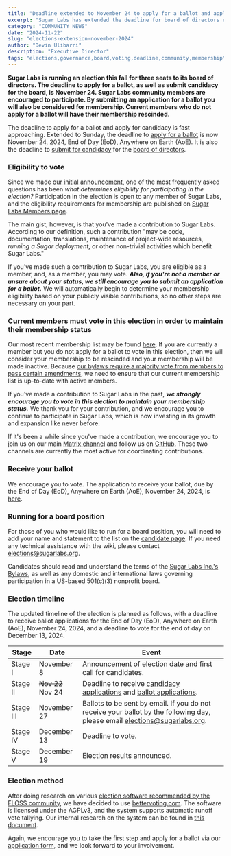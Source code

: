 ```yaml
---
title: "Deadline extended to November 24 to apply for a ballot and apply for candidacy"
excerpt: "Sugar Labs has extended the deadline for board of directors election participation to November 24, including both ballot applications and candidacy submissions for the upcoming election cycle."
category: "COMMUNITY NEWS"
date: "2024-11-22"
slug: "elections-extension-november-2024"
author: "Devin Ulibarri"
description: "Executive Director"
tags: "elections,governance,board,voting,deadline,community,membership"
---
```

<!-- markdownlint-disable -->

**Sugar Labs is running an election this fall for three seats to its board of directors. The deadline to apply for a ballot, as well as submit candidacy for the board, is November 24. Sugar Labs community members are encouraged to participate. By submitting an application for a ballot you will also be considered for membership. Current members who do not apply for a ballot will have their membership rescinded.**

The deadline to apply for a ballot and apply for candidacy is fast approaching. Extended to Sunday, the deadline to [apply for a ballot](https://forms.gle/48F6h5wdV6BpSro66) is now November 24, 2024, End of Day (EoD), Anywhere on Earth (AoE). It is also the deadline to [submit for candidacy](https://wiki.sugarlabs.org/go/Oversight_Board/2025-2026-candidates#Candidates) for the [board of directors](https://www.sugarlabs.org/leadership/).

### Eligibility to vote

Since we made [our initial announcement](https://www.sugarlabs.org/community/2024/11/08/fall-board-elections-how-to-participate/), one of the most frequently asked questions has been *what determines eligibility for participating in the election?* Participation in the election is open to any member of Sugar Labs, and the eligibility requirements for membership are published on [Sugar Labs Members page](https://wiki.sugarlabs.org/go/Sugar_Labs/Members). 

The main gist, however, is that you've made a contribution to Sugar Labs. According to our definition, such a contribution "may be code, documentation, translations, maintenance of project-wide resources, *running a Sugar deployment*, or other non-trivial activities which benefit Sugar Labs."

If you've made such a contribution to Sugar Labs, you are eligible as a member, and, as a member, you may vote. ***Also, if you're not a member or unsure about your status, we still encourage you to submit an application for a ballot.*** We will automatically begin to determine your membership eligibility based on your publicly visible contributions, so no other steps are necessary on your part.

### Current members must vote in this election in order to maintain their membership status

Our most recent membership list may be found [here](https://wiki.sugarlabs.org/go/Sugar_Labs/Members/List). If you are currently a member but you do not apply for a ballot to vote in this election, then we will consider your membership to be rescinded and your membership will be made inactive. Because [our bylaws require a majority vote from members to pass certain amendments](https://wiki.sugarlabs.org/go/Sugar_Labs/Governance#ARTICLE_XI), we need to ensure that our current membership list is up-to-date with active members.

If you've made a contribution to Sugar Labs in the past, ***we strongly encourage you to vote in this election to maintain your membership status.*** We thank you for your contribution, and we encourage you to continue to participate in Sugar Labs, which is now investing in its growth and expansion like never before.

If it's been a while since you've made a contribution, we encourage you to join us on our main [Matrix channel](https://matrix.to/#/#sugar:matrix.org) and follow us on [GitHub](https://github.com/sugarlabs/). These two channels are currently the most active for coordinating contributions.

### Receive your ballot

We encourage you to vote. The application to receive your ballot, due by the End of Day (EoD), Anywhere on Earth (AoE), November 24, 2024, is [here](https://forms.gle/48F6h5wdV6BpSro66).

### Running for a board position

For those of you who would like to run for a board position, you will need to add your name and statement to the list on the [candidate page](https://wiki.sugarlabs.org/go/Oversight_Board/2025-2026-candidates). If you need any technical assistance with the wiki, please contact <elections@sugarlabs.org>.

Candidates should read and understand the terms of the [Sugar Labs Inc.'s Bylaws](https://wiki.sugarlabs.org/go/Sugar_Labs/Governance), as well as any domestic and international laws governing participation in a US-based 501(c)(3) nonprofit board.

### Election timeline

The updated timeline of the election is planned as follows, with a deadline to receive ballot applications for the End of Day (EoD), Anywhere on Earth (AoE), November 24, 2024, and a deadline to vote for the end of day on December 13, 2024.

| Stage      | Date         | Event                                                                                                                                                        |
|------------|--------------|--------------------------------------------------------------------------------------------------------------------------------------------------------------|
| Stage I    | November 8   | Announcement of election date and first call for candidates.                                                                                                 |
| Stage II   | ~~Nov 22~~ Nov 24 | Deadline to receive [candidacy applications](https://wiki.sugarlabs.org/go/Oversight_Board/2025-2026-candidates#Candidates) and [ballot applications](https://forms.gle/48F6h5wdV6BpSro66). |
| Stage III  | November 27  | Ballots to be sent by email. If you do not receive your ballot by the following day, please email <elections@sugarlabs.org>.                                 |
| Stage IV   | December 13  | Deadline to vote.                                                                                                                                             |
| Stage V    | December 19  | Election results announced.                                                                                                                                  |

### Election method

After doing research on various [election software recommended by the FLOSS community](https://github.com/sugarlabs/elections-research), we have decided to use [bettervoting.com](http://bettervoting.com). The software is licensed under the AGPLv3, and the system supports automatic runoff vote tallying. Our internal research on the system can be found in [this document](https://docs.google.com/document/d/1kuXXL-tVgB1Ptu50cTonWtRnAuKmWn1jyKd1qPgqFJY/edit?tab=t.0).

Again, we encourage you to take the first step and apply for a ballot via our [application form](https://forms.gle/48F6h5wdV6BpSro66), and we look forward to your involvement.
